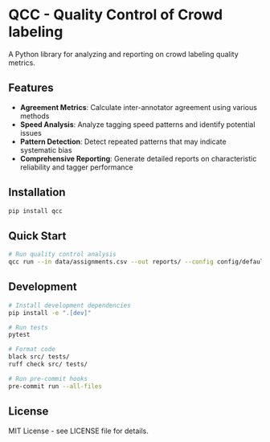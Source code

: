 # QCC - Quality Control of Crowd labeling

A Python library for analyzing and reporting on crowd labeling quality metrics.

## Features

- **Agreement Metrics**: Calculate inter-annotator agreement using various methods
- **Speed Analysis**: Analyze tagging speed patterns and identify potential issues
- **Pattern Detection**: Detect repeated patterns that may indicate systematic bias
- **Comprehensive Reporting**: Generate detailed reports on characteristic reliability and tagger performance

## Installation

```bash
pip install qcc
```

## Quick Start

```bash
# Run quality control analysis
qcc run --in data/assignments.csv --out reports/ --config config/default.yml
```

## Development

```bash
# Install development dependencies
pip install -e ".[dev]"

# Run tests
pytest

# Format code
black src/ tests/
ruff check src/ tests/

# Run pre-commit hooks
pre-commit run --all-files
```

## License

MIT License - see LICENSE file for details.
